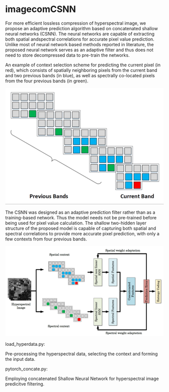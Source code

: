# imagecomCSNN
For more efficient lossless compression of hyperspectral image, we propose an adaptive prediction algorithm based on concatenated shallow neural networks (CSNN). The neural networks are capable of extracting both spatial andspectral correlations for accurate pixel value prediction. Unlike most of neural network based methods reported in literature, the proposed neural network serves as an adaptive filter and thus does not need to store decompressed data to pre-train the networks.

An example of context selection scheme for predicting the current pixel (in red), which consists of spatially neighboring pixels from the current band and two previous bands (in blue), as well as spectrally co-located pixels from the four previous bands (in green).

![Test Image 6](images/context_tip.png)

The CSNN was designed as an adaptive prediction filter rather than as a training-based network. Thus the model needs not be pre-trained before being used for pixel value calculation. The shallow two-hidden layer structure of the proposed model is capable of capturing both spatial and spectral correlations to provide more accurate pixel prediction, with only a few contexts from four previous bands.

![Test Image 7](images/framework.png)



load_hyperdata.py:

Pre-processing the hyperspectral data, selecting the context and forming the input data.

pytorch_concate.py:

Employing concatenated Shallow Neural Network for hyperspectral image predicitve filtering. 

